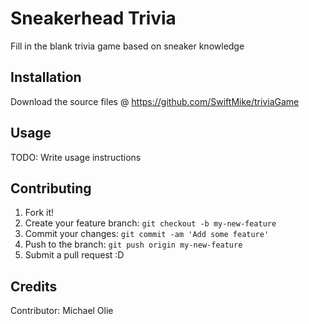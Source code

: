 # Sneakerhead Trivia

Fill in the blank trivia game based on sneaker knowledge

## Installation

Download the source files @ https://github.com/SwiftMike/triviaGame

## Usage

TODO: Write usage instructions

## Contributing

1. Fork it!
2. Create your feature branch: `git checkout -b my-new-feature`
3. Commit your changes: `git commit -am 'Add some feature'`
4. Push to the branch: `git push origin my-new-feature`
5. Submit a pull request :D


## Credits

Contributor: Michael Olie

